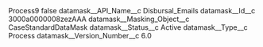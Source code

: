 <?xml version="1.0" encoding="UTF-8"?>
<CustomMetadata xmlns="http://soap.sforce.com/2006/04/metadata" xmlns:xsi="http://www.w3.org/2001/XMLSchema-instance" xmlns:xsd="http://www.w3.org/2001/XMLSchema">
    <label>Process9</label>
    <protected>false</protected>
    <values>
        <field>datamask__API_Name__c</field>
        <value xsi:type="xsd:string">Disbursal_Emails</value>
    </values>
    <values>
        <field>datamask__Id__c</field>
        <value xsi:type="xsd:string">3000a0000008zezAAA</value>
    </values>
    <values>
        <field>datamask__Masking_Object__c</field>
        <value xsi:type="xsd:string">CaseStandardDataMask</value>
    </values>
    <values>
        <field>datamask__Status__c</field>
        <value xsi:type="xsd:string">Active</value>
    </values>
    <values>
        <field>datamask__Type__c</field>
        <value xsi:type="xsd:string">Process</value>
    </values>
    <values>
        <field>datamask__Version_Number__c</field>
        <value xsi:type="xsd:double">6.0</value>
    </values>
</CustomMetadata>
